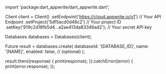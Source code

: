 import 'package:dart_appwrite/dart_appwrite.dart';

Client client = Client()
  .setEndpoint('https://cloud.appwrite.io/v1') // Your API Endpoint
  .setProject('5df5acd0d48c2') // Your project ID
  .setKey('919c2d18fb5d4...a2ae413da83346ad2'); // Your secret API key

Databases databases = Databases(client);

Future result = databases.create(
  databaseId: '[DATABASE_ID]',
  name: '[NAME]',
  enabled: false, // (optional)
);

result.then((response) {
  print(response);
}).catchError((error) {
  print(error.response);
});
